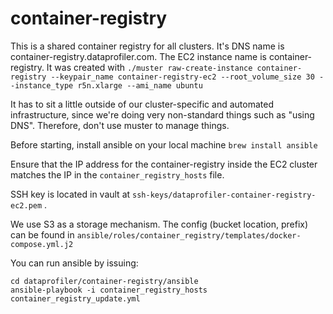 # container-registry

This is a shared container registry for all clusters. It's DNS name is container-registry.dataprofiler.com. The EC2 instance name is container-registry. It was created with `./muster raw-create-instance container-registry --keypair_name container-registry-ec2 --root_volume_size 30 --instance_type r5n.xlarge --ami_name ubuntu`

It has to sit a little outside of our cluster-specific and automated infrastructure, since we're doing very non-standard things such as "using DNS". Therefore, don't use muster to manage things.

Before starting, install ansible on your local machine `brew install ansible`

Ensure that the IP address for the container-registry inside the EC2 cluster matches the IP in the `container_registry_hosts` file.

SSH key is located in vault at `ssh-keys/dataprofiler-container-registry-ec2.pem` .

We use S3 as a storage mechanism. The config (bucket location, prefix) can be found in `ansible/roles/container_registry/templates/docker-compose.yml.j2`

You can run ansible by issuing:

    cd dataprofiler/container-registry/ansible
    ansible-playbook -i container_registry_hosts container_registry_update.yml
